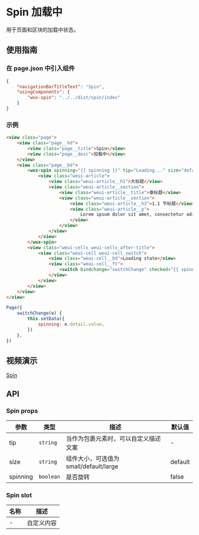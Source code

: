 # Spin 加载中

用于页面和区块的加载中状态。

## 使用指南

### 在 page.json 中引入组件

```json
{
    "navigationBarTitleText": "Spin",
    "usingComponents": {
        "wux-spin": "../../dist/spin/index"
    }
}
```

### 示例

```html
<view class="page">
    <view class="page__hd">
        <view class="page__title">Spin</view>
        <view class="page__desc">加载中</view>
    </view>
    <view class="page__bd">
        <wux-spin spinning="{{ spinning }}" tip="Loading..." size="default">
            <view class="weui-article">
                <view class="weui-article__h1">大标题</view>
                <view class="weui-article__section">
                    <view class="weui-article__title">章标题</view>
                    <view class="weui-article__section">
                        <view class="weui-article__h3">1.1 节标题</view>
                        <view class="weui-article__p">
                            Lorem ipsum dolor sit amet, consectetur adipisicing elit, sed do eiusmod tempor incididunt ut labore et dolore magna aliqua. Ut enim ad minim veniam, quis nostrud exercitation ullamco laboris nisi ut aliquip ex ea commodo consequat.
                        </view>
                    </view>
                </view>
            </view>
        </wux-spin>
        <view class="weui-cells weui-cells_after-title">
            <view class="weui-cell weui-cell_switch">
                <view class="weui-cell__bd">Loading state</view>
                <view class="weui-cell__ft">
                    <switch bindchange="switchChange" checked="{{ spinning }}" />
                </view>
            </view>
        </view>
    </view>
</view>
```

```js
Page({
    switchChange(e) {
        this.setData({
            spinning: e.detail.value,
        })
    },
})
```

## 视频演示

[Spin](./_media/spin.mp4 ':include :type=iframe width=375px height=667px')

## API

### Spin props

| 参数 | 类型 | 描述 | 默认值 |
| --- | --- | --- | --- |
| tip | <code>string</code> | 当作为包裹元素时，可以自定义描述文案 | - |
| size | <code>string</code> | 组件大小，可选值为 small/default/large | default |
| spinning | <code>boolean</code> | 是否旋转 | false |

### Spin slot

| 名称 | 描述 |
| --- | --- |
| - | 自定义内容 |